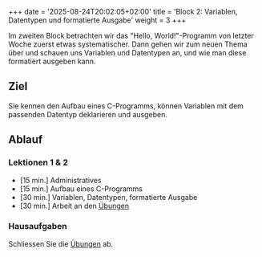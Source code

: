 +++
date = '2025-08-24T20:02:05+02:00'
title = 'Block 2: Variablen, Datentypen und formatierte Ausgabe'
weight = 3
+++

Im zweiten Block betrachten wir das "Hello, World!"-Programm von letzter Woche zuerst etwas systematischer. Dann gehen wir zum neuen Thema über und schauen uns Variablen und Datentypen an, und wie man diese formatiert ausgeben kann.

## Ziel

Sie kennen den Aufbau eines C-Programms, können Variablen mit dem passenden Datentyp deklarieren und ausgeben.

## Ablauf

### Lektionen 1 & 2

- [15 min.] Administratives
- [15 min.] Aufbau eines C-Programms
- [30 min.] Variablen, Datentypen, formatierte Ausgabe
- [30 min.] Arbeit an den [Übungen](/uebungen/variablen-datentypen-formatierte-ausgabe/)

### Hausaufgaben

Schliessen Sie die [Übungen](/uebungen/variablen-datentypen-formatierte-ausgabe/) ab.